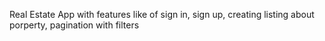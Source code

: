 Real Estate App with features like of sign in, sign up, creating listing about porperty, pagination with filters
